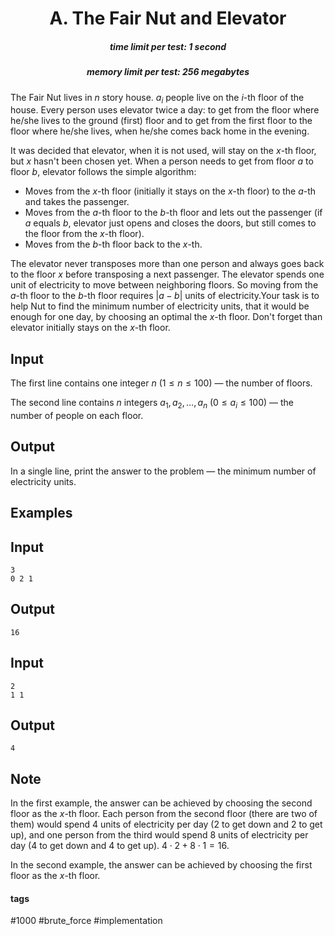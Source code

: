 <h1 style='text-align: center;'> A. The Fair Nut and Elevator</h1>

<h5 style='text-align: center;'>time limit per test: 1 second</h5>
<h5 style='text-align: center;'>memory limit per test: 256 megabytes</h5>

The Fair Nut lives in $n$ story house. $a_i$ people live on the $i$-th floor of the house. Every person uses elevator twice a day: to get from the floor where he/she lives to the ground (first) floor and to get from the first floor to the floor where he/she lives, when he/she comes back home in the evening. 

It was decided that elevator, when it is not used, will stay on the $x$-th floor, but $x$ hasn't been chosen yet. When a person needs to get from floor $a$ to floor $b$, elevator follows the simple algorithm: 

* Moves from the $x$-th floor (initially it stays on the $x$-th floor) to the $a$-th and takes the passenger.
* Moves from the $a$-th floor to the $b$-th floor and lets out the passenger (if $a$ equals $b$, elevator just opens and closes the doors, but still comes to the floor from the $x$-th floor).
* Moves from the $b$-th floor back to the $x$-th.

 The elevator never transposes more than one person and always goes back to the floor $x$ before transposing a next passenger. The elevator spends one unit of electricity to move between neighboring floors. So moving from the $a$-th floor to the $b$-th floor requires $|a - b|$ units of electricity.Your task is to help Nut to find the minimum number of electricity units, that it would be enough for one day, by choosing an optimal the $x$-th floor. Don't forget than elevator initially stays on the $x$-th floor. 

## Input

The first line contains one integer $n$ ($1 \leq n \leq 100$) — the number of floors.

The second line contains $n$ integers $a_1, a_2, \ldots, a_n$ ($0 \leq a_i \leq 100$) — the number of people on each floor.

## Output

In a single line, print the answer to the problem — the minimum number of electricity units.

## Examples

## Input


```
3  
0 2 1  

```
## Output


```
16
```
## Input


```
2  
1 1  

```
## Output


```
4
```
## Note

In the first example, the answer can be achieved by choosing the second floor as the $x$-th floor. Each person from the second floor (there are two of them) would spend $4$ units of electricity per day ($2$ to get down and $2$ to get up), and one person from the third would spend $8$ units of electricity per day ($4$ to get down and $4$ to get up). $4 \cdot 2 + 8 \cdot 1 = 16$.

In the second example, the answer can be achieved by choosing the first floor as the $x$-th floor.



#### tags 

#1000 #brute_force #implementation 